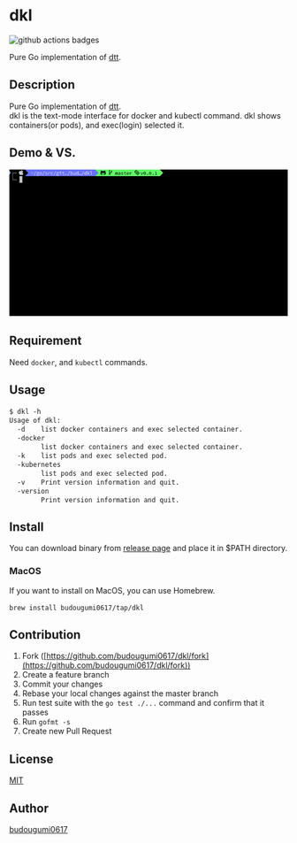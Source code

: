 # dkl
![github actions badges](https://github.com/budougumi0617/dkl/workflows/Test%20and%20Build/badge.svg)

Pure Go implementation of [dtt][dtt].

## Description
Pure Go implementation of [dtt][dtt].  
dkl is the text-mode interface for docker and kubectl command. dkl shows containers(or pods), and exec(login) selected it.

## Demo & VS.
![demo](./demo.gif)

## Requirement
Need `docker`, and `kubectl` commands.

## Usage

```
$ dkl -h
Usage of dkl:
  -d    list docker containers and exec selected container.
  -docker
        list docker containers and exec selected container.
  -k    list pods and exec selected pod.
  -kubernetes
        list pods and exec selected pod.
  -v    Print version information and quit.
  -version
        Print version information and quit.
```

## Install
You can download binary from [release page](https://github.com/budougumi0617/dkl/releases) and place it in $PATH directory.

### MacOS
If you want to install on MacOS, you can use Homebrew.
```
brew install budougumi0617/tap/dkl
```


## Contribution
1. Fork ([https://github.com/budougumi0617/dkl/fork](https://github.com/budougumi0617/dkl/fork))
2. Create a feature branch
3. Commit your changes
4. Rebase your local changes against the master branch
5. Run test suite with the `go test ./...` command and confirm that it passes
6. Run `gofmt -s`
7. Create new Pull Request

## License

[MIT](https://github.com/budougumi0617/dkl/blob/master/LICENSE)

## Author
[budougumi0617](https://github.com/budougumi0617)

[dtt]: https://github.com/ymizushi/dtt
